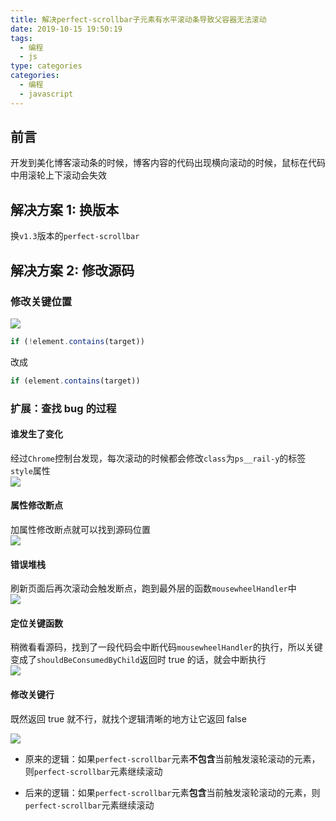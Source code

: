 ```yaml
---
title: 解决perfect-scrollbar子元素有水平滚动条导致父容器无法滚动
date: 2019-10-15 19:50:19
tags:
  - 编程
  - js
type: categories
categories:
  - 编程
  - javascript
---
```


## 前言

开发到美化博客滚动条的时候，博客内容的代码出现横向滚动的时候，鼠标在代码中用滚轮上下滚动会失效

<!-- more -->

## 解决方案 1: 换版本

换`v1.3`版本的`perfect-scrollbar`

## 解决方案 2: 修改源码

### 修改关键位置

![](http://bhyblog.oss-cn-shenzhen.aliyuncs.com/hexo/chrome_WnJoraC61G.png)

```js
if (!element.contains(target))
```

改成

```js
if (element.contains(target))
```

### 扩展：查找 bug 的过程

#### 谁发生了变化

经过`Chrome`控制台发现，每次滚动的时候都会修改`class`为`ps__rail-y`的标签`style`属性  
![](http://bhyblog.oss-cn-shenzhen.aliyuncs.com/hexo/chrome_EkYTWPoKfO.png)

#### 属性修改断点

加属性修改断点就可以找到源码位置  
![](http://bhyblog.oss-cn-shenzhen.aliyuncs.com/hexo/chrome_Z7h7nrcImG.png)

#### 错误堆栈

刷新页面后再次滚动会触发断点，跑到最外层的函数`mousewheelHandler`中  
![](http://bhyblog.oss-cn-shenzhen.aliyuncs.com/hexo/chrome_NB9McLXkgX.png)

#### 定位关键函数

稍微看看源码，找到了一段代码会中断代码`mousewheelHandler`的执行，所以关键变成了`shouldBeConsumedByChild`返回时 true 的话，就会中断执行  
![](http://bhyblog.oss-cn-shenzhen.aliyuncs.com/hexo/chrome_yO6nrthd9M.png)

#### 修改关键行

既然返回 true 就不行，就找个逻辑清晰的地方让它返回 false

![](http://bhyblog.oss-cn-shenzhen.aliyuncs.com/hexo/chrome_WnJoraC61G.png)

- 原来的逻辑：如果`perfect-scrollbar`元素**不包含**当前触发滚轮滚动的元素，则`perfect-scrollbar`元素继续滚动

- 后来的逻辑：如果`perfect-scrollbar`元素**包含**当前触发滚轮滚动的元素，则`perfect-scrollbar`元素继续滚动
